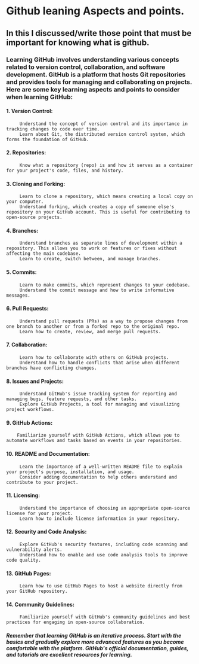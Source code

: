 # Github leaning Aspects and points.
## In this I discussed/write those point that must be important for knowing what is github.

### Learning GitHub involves understanding various concepts related to version control, collaboration, and software development. GitHub is a platform that hosts Git repositories and provides tools for managing and collaborating on projects. Here are some key learning aspects and points to consider when learning GitHub:

####   1. Version Control:
         Understand the concept of version control and its importance in tracking changes to code over time.
         Learn about Git, the distributed version control system, which forms the foundation of GitHub.

####   2. Repositories:
         Know what a repository (repo) is and how it serves as a container for your project's code, files, and history.

####   3. Cloning and Forking:
         Learn to clone a repository, which means creating a local copy on your computer.
         Understand forking, which creates a copy of someone else's repository on your GitHub account. This is useful for contributing to open-source projects.

####   4. Branches:
         Understand branches as separate lines of development within a repository. This allows you to work on features or fixes without affecting the main codebase.
         Learn to create, switch between, and manage branches.

####   5. Commits:
         Learn to make commits, which represent changes to your codebase.
         Understand the commit message and how to write informative messages.

####   6. Pull Requests:
         Understand pull requests (PRs) as a way to propose changes from one branch to another or from a forked repo to the original repo.
         Learn how to create, review, and merge pull requests.

####   7. Collaboration:
         Learn how to collaborate with others on GitHub projects.
         Understand how to handle conflicts that arise when different branches have conflicting changes.

####   8. Issues and Projects:
         Understand GitHub's issue tracking system for reporting and managing bugs, feature requests, and other tasks.
         Explore GitHub Projects, a tool for managing and visualizing project workflows.

####   9. GitHub Actions:
        Familiarize yourself with GitHub Actions, which allows you to automate workflows and tasks based on events in your repositories.

####   10. README and Documentation:
         Learn the importance of a well-written README file to explain your project's purpose, installation, and usage.
         Consider adding documentation to help others understand and contribute to your project.

####   11. Licensing:
         Understand the importance of choosing an appropriate open-source license for your project.
         Learn how to include license information in your repository.

####   12. Security and Code Analysis:
         Explore GitHub's security features, including code scanning and vulnerability alerts.
         Understand how to enable and use code analysis tools to improve code quality.

####   13. GitHub Pages:
         Learn how to use GitHub Pages to host a website directly from your GitHub repository.
 
####   14. Community Guidelines:
         Familiarize yourself with GitHub's community guidelines and best practices for engaging in open-source collaboration.

##### Remember that learning GitHub is an iterative process. Start with the basics and gradually explore more advanced features as you become comfortable with the platform. GitHub's official documentation, guides, and tutorials are excellent resources for learning.
